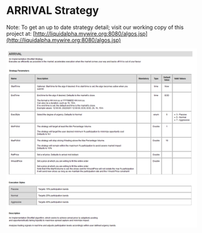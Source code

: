 # ARRIVAL Strategy

Note: To get an up to date strategy detail; visit our working copy of this project at:
[http://liquidalpha.mywire.org:8080/algos.jsp](http://liquidalpha.mywire.org:8080/algos.jsp)


![plot](images/ARRIVAL-strategy.png)



